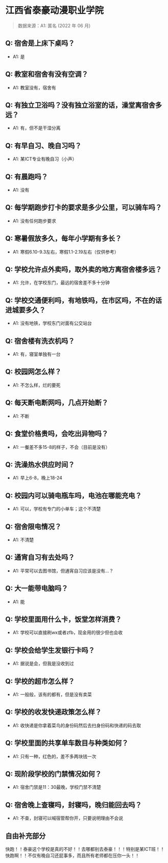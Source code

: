 # 江西省泰豪动漫职业学院

> 数据来源：A1: 匿名 (2022 年 06 月)

## Q: 宿舍是上床下桌吗？

- A1: 是

## Q: 教室和宿舍有没有空调？

- A1: 教室没有，宿舍有

## Q: 有独立卫浴吗？没有独立浴室的话，澡堂离宿舍多远？

- A1: 有，但不是干湿分离

## Q: 有早自习、晚自习吗？

- A1: 某ICT专业有晚自习（小声）

## Q: 有晨跑吗？

- A1: 没有

## Q: 每学期跑步打卡的要求是多少公里，可以骑车吗？

- A1: 没有任何跑步要求

## Q: 寒暑假放多久，每年小学期有多长？

- A1: 寒假6.10-9.3左右，寒假1.1-2.19左右（仅供参考）

## Q: 学校允许点外卖吗，取外卖的地方离宿舍楼多远？

- A1: 允许，在学校东门，最远的宿舍差不多十分钟

## Q: 学校交通便利吗，有地铁吗，在市区吗，不在的话进城要多久？

- A1: 没有地铁，学校东门对面有公交站台

## Q: 宿舍楼有洗衣机吗？

- A1: 有，寝室单独有一台

## Q: 校园网怎么样？

- A1: 不怎么样，烂的要死

## Q: 每天断电断网吗，几点开始断？

- A1: 不断

## Q: 食堂价格贵吗，会吃出异物吗？

- A1: 一餐差不多15-8的样子，不会（目前是没有）

## Q: 洗澡热水供应时间？

- A1: 早上6-8，晚上18-24

## Q: 校园内可以骑电瓶车吗，电池在哪能充电？

- A1: 可以，学校有专门的小单车；这个不清楚

## Q: 宿舍限电情况？

- A1: 不清楚

## Q: 通宵自习有去处吗？

- A1: 平常可以去图书馆，但通宵自习应该是没有…？

## Q: 大一能带电脑吗？

- A1: 能

## Q: 学校里面用什么卡，饭堂怎样消费？

- A1: 学校可以直接刷wx或者zfb，现金用的很少但也会收

## Q: 学校会给学生发银行卡吗？

- A1: 据说是会，但我是没收到过

## Q: 学校的超市怎么样？

- A1: 一般般，该有的都有，但是没有卖菜

## Q: 学校的收发快递政策怎么样？

- A1: 收快递是你拿着菜鸟的身份码然后去扫身份码和快递的码去取

## Q: 学校里面的共享单车数目与种类如何？

- A1: 只有一种，红色的，差不多两块钱一次

## Q: 现阶段学校的门禁情况如何？

- A1: 宿舍门禁是11：30最晚，学校门禁不清楚

## Q: 宿舍晚上查寝吗，封寝吗，晚归能回去吗？

- A1: 不查，封寝可以喊宿管帮你开，只要说明理由不会说

## 自由补充部分

快跑！！泰豪这个学校是真的不好！！去哪都别去泰豪！！！特别是某ICT班！！快跑啊！！不仅有晚自习还屁事多，而且所有老师都在压你一头！！